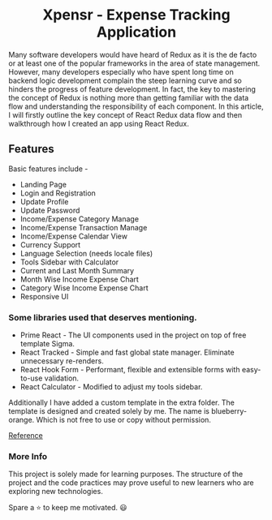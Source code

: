 <h1 align="center">Xpensr - Expense Tracking Application</h1>

Many software developers would have heard of Redux as it is the de facto or at least one of the popular frameworks in the area of state management. However, many developers especially who have spent long time on backend logic development complain the steep learning curve and so hinders the progress of feature development. In fact, the key to mastering the concept of Redux is nothing more than getting familiar with the data flow and understanding the responsibility of each component. In this article, I will firstly outline the key concept of React Redux data flow and then walkthrough how I created an app using React Redux.

## Features
Basic features include -

- Landing Page
- Login and Registration
- Update Profile
- Update Password
- Income/Expense Category Manage
- Income/Expense Transaction Manage
- Income/Expense Calendar View
- Currency Support
- Language Selection (needs locale files)
- Tools Sidebar with Calculator
- Current and Last Month Summary
- Month Wise Income Expense Chart
- Category Wise Income Expense Chart
- Responsive UI


### Some libraries used that deserves mentioning.

- Prime React - The UI components used in the project on top of free template Sigma.
- React Tracked - Simple and fast global state manager. Eliminate unnecessary re-renders.
- React Hook Form - Performant, flexible and extensible forms with easy-to-use validation.
- React Calculator - Modified to adjust my tools sidebar.

Additionally I have added a custom template in the extra folder. The template is designed and created solely by me. The name is blueberry-orange. Which is not free to use or copy without permission.

[Reference](https://medium.com/@gavinklfong/develop-your-own-expense-tracker-app-using-react-redux-50dffd3409e4)

### More Info

This project is solely made for learning purposes. The structure of the project and the code practices may prove useful to new learners who are exploring new technologies.

Spare a ⭐ to keep me motivated. 😃
